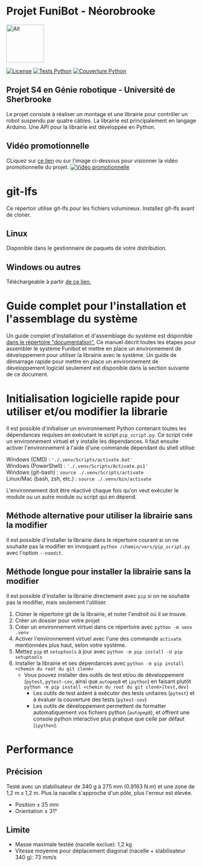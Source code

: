 # Projet FuniBot - Néorobrooke
<img src="logo/NeoRobrooke.png" alt="Alt" width="100"/>

[![License](https://img.shields.io/github/license/Neorobrooke/neorobrooke-s4)](https://choosealicense.com/licenses/bsd-3-clause/)
[![Tests Python](https://img.shields.io/github/workflow/status/Neorobrooke/neorobrooke-s4/Tests%20Python/main?label=Tests%20Python)](https://github.com/Neorobrooke/neorobrooke-s4/actions?query=workflow%3A%22Tests+Python%22)
[![Couverture Python](https://img.shields.io/codecov/c/gh/Neorobrooke/neorobrooke-s4/main?flag=python_api&label=Couverture%20Python)](https://codecov.io/gh/Neorobrooke/neorobrooke-s4/branch/main)

## Projet S4 en Génie robotique - Université de Sherbrooke

Le projet consiste à réaliser un montage et une librairie pour contrôler un robot suspendu par quatre câbles.
La librairie est principalement en langage Arduino.
Une API pour la librairie est développée en Python.

## Vidéo promotionnelle
CLiquez sur [ce lien](http://www.youtube.com/watch?v=ZmdO61vBWyo) ou sur l'image ci-dessous pour visionner la vidéo promotionnelle du projet.
[![Vidéo promotionnelle](http://img.youtube.com/vi/ZmdO61vBWyo/0.jpg)](http://www.youtube.com/watch?v=ZmdO61vBWyo "Vidéo promotionnelle")

# git-lfs
Ce répertoir utilise git-lfs pour les fichiers volumineux.
Installez git-lfs avant de cloner.
## Linux
Disponible dans le gestionnaire de paquets de votre distribution.
## Windows ou autres
Téléchargeable à partir [de ce lien.](https://git-lfs.github.com/)

# Guide complet pour l'installation et l'assemblage du système
Un guide complet d'installation et d'assemblage du système est disponible [dans le répertoire "documentation".](https://github.com/Neorobrooke/neorobrooke-s4/blob/main/documentation/Manuel%20d'utilisation%20du%20Funibot.pdf)
Ce manuel décrit toutes les étapes pour assembler le système Funibot et mettre en place un environnement de développement pour utiliser la librairie avec le système.
Un guide de démarrage rapide pour mettre en place un environnement de développement logiciel seulement est disponible dans la section suivante de ce document.

# Initialisation logicielle rapide pour utiliser et/ou modifier la librarie
Il est possible d'initialiser un environnement Python contenant toutes les dépendances requises en exécutant le script `pip_script.py`.
Ce script crée un environnement virtuel et y installe les dépendances.
Il faut ensuite activer l'environnement à l'aide d'une commande dépendant du shell utilisé:

Windows (CMD) : `'./.venv/Scripts/activate.bat'`  
Windows (PowerShell) : `'./.venv/Scripts/Activate.ps1'`  
Windows (git-bash) : `source ./.venv/Scripts/activate`  
Linux/Mac (bash, zsh, etc.) : `source ./.venv/bin/activate`

L'environnement doit être réactivé chaque fois qu'on veut exécuter le module ou un autre module ou script qui en dépend.

## Méthode alternative pour utiliser la librairie sans la modifier
Il est possible d'installer la librairie dans le répertoire courant si on ne souhaite pas la modifier en invoquant `python /chemin/vers/pip_script.py` avec l'option `--noedit`.

## Méthode longue pour installer la librairie sans la modifier
Il est possible d'installer la librairie directement avec `pip` si on ne souhaite pas la modifier, mais seulement l'utiliser.
1. Cloner le répertoire git de la librairie, et noter l'endroit où il se trouve.
2. Créer un dossier pour votre projet
3. Créer un environnement virtuel dans ce répertoire avec `python -m venv .venv`
4. Activer l'environnement virtuel avec l'une des commande `activate` mentionnées plus haut, selon votre système.
5. Mettez `pip` et `setuptools` à jour avec `python -m pip install -U pip setuptools`
5. Installer la librairie et ses dépendances avec `python -m pip install <chemin du root du git cloné>`
    - Vous pouvez installer des outils de test et/ou de développement (`pytest`,  `pytest-cov`, ainsi que `autopep8` et `ipython`) en faisant plutôt `python -m pip install <chemin du root du git cloné>[test,dev]`
      - Les outils de test aident à exécuter des tests unitaires (`pytest`) et à évaluer la couverture des tests (`pytest-cov`)
      - Les outils de développement permettent de formatter automatiquement vos fichiers python (`autopep8`), et offrent une console python interactive plus pratique que celle par défaut (`ipython`).

# Performance
## Précision
Testé avec un stabilisateur de 340 g à 275 mm (0.9163 N.m) et une zone de 1,2 m x 1,2 m.
Plus la nacelle s'approche d'un pôle, plus l'erreur est élevée.
- Position ± 25 mm
- Orientation ± 31°

## Limite
- Masse maximale testée (nacelle exclue): 1,2 kg
- Vitesse moyenne pour déplacement diagonal (nacelle + stabilisateur 340 g): 73 mm/s
